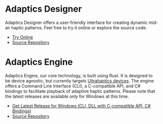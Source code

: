# Adaptics Designer
Adaptics Designer offers a user-friendly interface for creating dynamic mid-air haptic patterns. Feel free to try it online or explore the source code.

- [Try Online](https://adaptivehaptics.github.io/AdapticsDesigner/)
- [Source Repository](https://github.com/AdaptiveHaptics/AdapticsDesigner/)

# Adaptics Engine
Adaptics Engine, our core technology, is built using Rust. It is designed to be device agnostic, but currently targets [Ultrahaptics devices](https://www.ultraleap.com/datasheets/STRATOS_Explore_Development_Kit_datasheet.pdf).
The engine offers a Command Line Interface (CLI), a C-compatible API, and C# bindings to facilitate playback of adaptive haptic patterns. Please note that the latest releases are available only for Windows at this time.

- [Get Latest Release for Windows (CLI, DLL with C-compatible API, C# Bindings)](https://github.com/AdaptiveHaptics/AdapticsEngine/releases/latest)
- [Source Repository](https://github.com/AdaptiveHaptics/AdapticsEngine)
